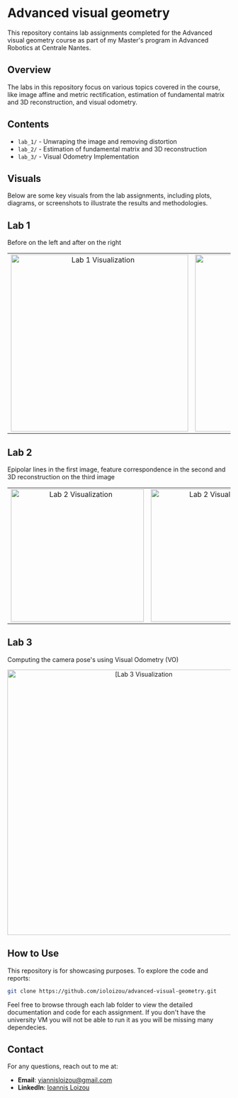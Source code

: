 # Advanced visual geometry
This repository contains lab assignments completed for the Advanced visual geometry course as part of my Master's program in Advanced Robotics at Centrale Nantes.

## Overview

The labs in this repository focus on various topics covered in the course, like image affine and metric rectification, estimation of fundamental matrix and 3D reconstruction, and visual odometry.

## Contents

- `lab_1/` - Unwraping the image and removing distortion 
- `lab_2/` - Estimation of fundamental matrix and 3D reconstruction 
- `lab_3/` - Visual Odometry Implementation

## Visuals

Below are some key visuals from the lab assignments, including plots, diagrams, or screenshots to illustrate the results and methodologies.

## Lab 1
Before on the left and after on the right
<table>
  <tr>
    <td align="center">
      <img src="https://github.com/user-attachments/assets/94167074-8790-4ed1-98f5-b54796291db7" alt="Lab 1 Visualization" width="400">
    </td>
    <td align="center">
      <img src="https://github.com/user-attachments/assets/d5bf0116-d19d-4670-be4f-1db43465ac41" alt="Lab 2 Visualization" width="400">
    </td>
  </tr>
</table>


## Lab 2  
Epipolar lines in the first image, feature correspondence in the second and 3D reconstruction on the third image
<table>
  <tr>
    <td align="center">
      <img src="https://github.com/user-attachments/assets/539454cc-940c-472d-8f4a-cb14c8d26058" alt="Lab 2
 Visualization" width="300">
    </td>
    <td align="center">
      <img src="https://github.com/user-attachments/assets/dee119b8-2a89-4f0d-ba80-84539e26759d" alt="Lab 2 Visualization" width="300">
    </td>
    <td align="center">
      <img src="https://github.com/user-attachments/assets/df1f6925-55ec-4496-978b-95f25277280e" alt="Lab 3 Visualization" width="300">
    </td>
  </tr>
</table>

  
## Lab 3
Computing the camera pose's using Visual Odometry (VO)
  <p align="center">
  <img src="https://github.com/user-attachments/assets/130b7eaf-9b95-4ffa-b816-8521fef8fab5"
 alt="[Lab 3 Visualization" width="600">
  </p>

## How to Use

This repository is for showcasing purposes. To explore the code and reports:

```bash
git clone https://github.com/ioloizou/advanced-visual-geometry.git
```

Feel free to browse through each lab folder to view the detailed documentation and code for each assignment. If you don't have the university VM you will not be able to run it as you will be missing many dependecies.

## Contact

For any questions, reach out to me at:

- **Email**: [yiannisloizou@gmail.com](mailto:yiannisloizou@gmail.com)
- **LinkedIn**: [Ioannis Loizou](https://www.linkedin.com/in/ioannis-loizou-80b64615a/)


